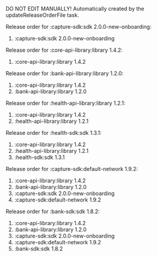 DO NOT EDIT MANUALLY!
Automatically created by the updateReleaseOrderFile task.

Release order for :capture-sdk:sdk 2.0.0-new-onboarding:
 1. :capture-sdk:sdk 2.0.0-new-onboarding

Release order for :core-api-library:library 1.4.2:
 1. :core-api-library:library 1.4.2

Release order for :bank-api-library:library 1.2.0:
 1. :core-api-library:library 1.4.2
 2. :bank-api-library:library 1.2.0

Release order for :health-api-library:library 1.2.1:
 1. :core-api-library:library 1.4.2
 2. :health-api-library:library 1.2.1

Release order for :health-sdk:sdk 1.3.1:
 1. :core-api-library:library 1.4.2
 2. :health-api-library:library 1.2.1
 3. :health-sdk:sdk 1.3.1

Release order for :capture-sdk:default-network 1.9.2:
 1. :core-api-library:library 1.4.2
 2. :bank-api-library:library 1.2.0
 3. :capture-sdk:sdk 2.0.0-new-onboarding
 4. :capture-sdk:default-network 1.9.2

Release order for :bank-sdk:sdk 1.8.2:
 1. :core-api-library:library 1.4.2
 2. :bank-api-library:library 1.2.0
 3. :capture-sdk:sdk 2.0.0-new-onboarding
 4. :capture-sdk:default-network 1.9.2
 5. :bank-sdk:sdk 1.8.2

